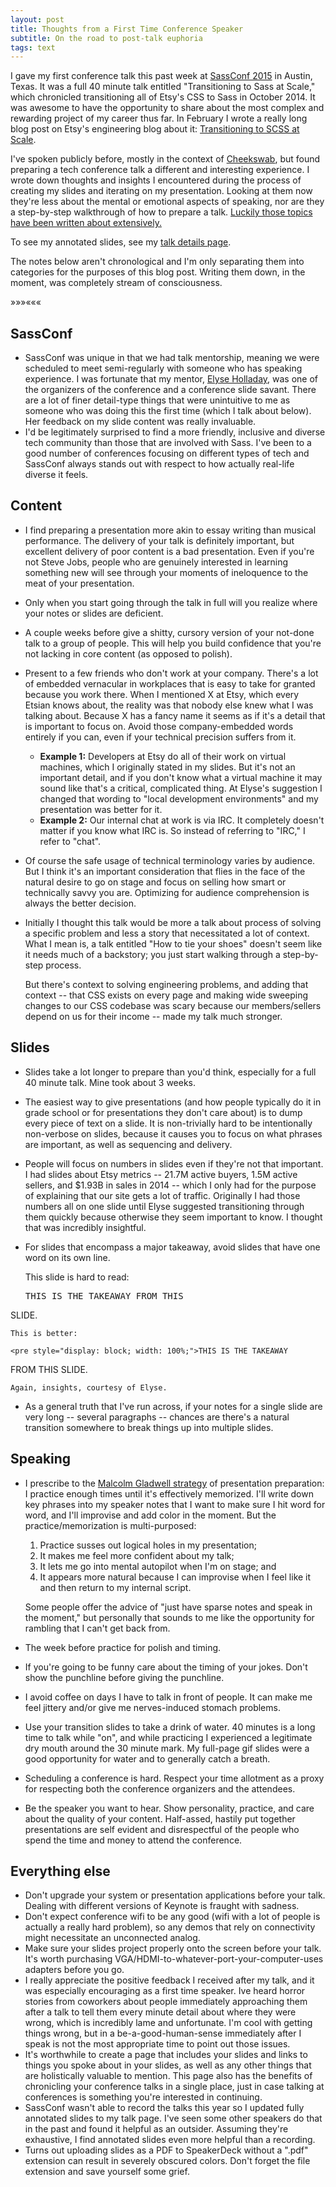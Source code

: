 ```yaml
---
layout: post
title: Thoughts from a First Time Conference Speaker
subtitle: On the road to post-talk euphoria
tags: text
---
```


I gave my first conference talk this past week at <a href="http://sassconf.com/" target="_blank">SassConf 2015</a> in Austin, Texas.  It
was a full 40 minute talk entitled "Transitioning to Sass at Scale," which chronicled transitioning all of Etsy's CSS to Sass in October 2014. 
It was awesome to have the opportunity to share about the most complex and rewarding project of my career thus far. 
In February I wrote a really long blog post on Etsy's engineering blog about it:
<a href="https://codeascraft.com/2015/02/02/transitioning-to-scss-at-scale/" target="_blank">Transitioning to SCSS at Scale</a>.

I've spoken publicly before, mostly in the context of <a href="http://www.cheekswab.org" target="_blank">Cheekswab</a>, but found preparing a tech conference talk
a different and interesting experience. I wrote down thoughts and insights I encountered during the process of creating 
my slides and iterating on my presentation.  Looking at them now they're less
about the mental or emotional aspects of speaking, nor are they a step-by-step
walkthrough of how to prepare a talk.  <a href="http://speaking.io/" target="_blank">Luckily 
those topics have been written about extensively.</a>

To see my annotated slides, see my <a href="http://talks.danielna.com/sassconf-2015/" target="_blank">talk details page</a>.

The notes below aren't chronological and I'm only separating them into categories
for the purposes of this blog post.  Writing them down, in the moment, was completely stream of consciousness.

<div class="separator">&raquo;&raquo;&raquo;&laquo;&laquo;&laquo;</div>

## SassConf
* SassConf was unique in that we had talk mentorship, meaning we were scheduled to meet semi-regularly
with someone who has speaking experience. I was fortunate that my mentor, <a href="https://twitter.com/elyseholladay" target="_blank">Elyse Holladay</a>, was one of the organizers of the conference and a conference slide savant.  There are a lot of finer detail-type things that were unintuitive to me as someone who was doing this the first time (which I talk about below). Her feedback on my slide content was really invaluable.
* I'd be legitimately surprised to find a more friendly, inclusive and diverse tech community than those that are involved with Sass. I've been to a good number of conferences focusing on different types of tech and SassConf always stands out with respect to how actually real-life diverse it feels.

## Content
* I find preparing a presentation more akin to essay writing than musical performance.  The delivery of your talk is definitely important, but excellent delivery of poor content is a bad presentation.  Even if you're not Steve Jobs, people who are genuinely interested in learning something new will see through your moments of ineloquence to the meat of your presentation.
* Only when you start going through the talk in full will you realize where your notes or slides are deficient.
* A couple weeks before give a shitty, cursory version of your not-done talk to a group of people.  This will help you build confidence that you're not lacking in core content (as opposed to polish).
* Present to a few friends who don't work at your company.  There's a lot of embedded vernacular in workplaces that is easy to take for granted because you work there.  When I mentioned X at Etsy, which every Etsian knows about, the reality was that nobody else knew what I was talking about. Because X has a fancy name it seems as if it's a detail that is important to focus on.  Avoid those company-embedded words entirely if you can, even if your technical precision suffers from it.
    * **Example 1:** Developers at Etsy do all of their work on virtual machines, which I originally stated in my slides.  But it's not an important detail, and if you don't know what a virtual machine it may sound like that's a critical, complicated thing. At Elyse's suggestion I changed that wording to "local development environments" and my presentation was better for it.
    * **Example 2:** Our internal chat at work is via IRC. It completely doesn't matter if you know what IRC is. So instead of referring to "IRC," I refer to "chat".
* Of course the safe usage of technical terminology varies by audience. But I think it's an important consideration that flies in the face of the natural desire to go on stage and focus on selling how smart or technically savvy you are. Optimizing for audience comprehension is always the better decision.
* Initially I thought this talk would be more a talk about process of solving a specific problem and less a story that necessitated a lot of context.  What I mean is, a talk entitled "How to tie your shoes" doesn't seem like it needs much of a backstory; you just start walking through a step-by-step process. 

    But there's context to solving engineering problems, and adding that context -- that CSS exists on every page and making wide sweeping changes to our CSS codebase was scary because our members/sellers depend on us for their income -- made my talk much stronger.

## Slides
* Slides take a lot longer to prepare than you'd think, especially for a full 40 minute talk.  Mine took about 3 weeks.
* The easiest way to give presentations (and how people typically do it in grade school or for presentations they don't care about) is to dump every piece of text on a slide.  It is non-trivially hard to be intentionally non-verbose on slides, because it causes you to focus on what phrases are important, as well as sequencing and delivery.
* People will focus on numbers in slides even if they're not that important.  I had slides about Etsy metrics -- 21.7M active buyers, 1.5M active sellers, and $1.93B in sales in 2014 -- which I only had for the purpose of explaining that our site gets a lot of traffic.  Originally I had those numbers all on one slide until Elyse suggested transitioning through them quickly because otherwise they seem important to know.  I thought that was incredibly insightful.
* For slides that encompass a major takeaway, avoid slides that have one word on its own line. 

    This slide is hard to read:

    <pre style="display: block; width: 100%;">THIS IS THE TAKEAWAY FROM THIS
SLIDE.</pre>

    This is better:

    <pre style="display: block; width: 100%;">THIS IS THE TAKEAWAY
FROM THIS SLIDE.</pre>

    Again, insights, courtesy of Elyse.
* As a general truth that I've run across, if your notes for a single slide are very long -- several paragraphs -- chances are there's a natural transition somewhere to break things up into multiple slides.

## Speaking
* I prescribe to the <a href="http://blogs.ft.com/the-world/2010/02/the-secrets-of-malcolm-gladwell/" target="_blank">Malcolm Gladwell strategy</a> of presentation preparation: I practice enough times until it's effectively memorized.  I'll write down key phrases into my speaker notes that I want to make sure I hit word for word, and I'll improvise and add color in the moment.  But the practice/memorization is multi-purposed:
    1. Practice susses out logical holes in my presentation;
    2. It makes me feel more confident about my talk;
    3. It lets me go into mental autopilot when I'm on stage; and
    4. It appears more natural because I can improvise when I feel like it and then return to my internal script.

    Some people offer the advice of "just have sparse notes and speak in the moment," but personally that sounds to me like the opportunity for rambling that I can't get back from.
* The week before practice for polish and timing.
* If you're going to be funny care about the timing of your jokes. Don't show the punchline before giving the punchline.
* I avoid coffee on days I have to talk in front of people.  It can make me feel jittery and/or give me nerves-induced stomach problems.
* Use your transition slides to take a drink of water. 40 minutes is a long time to talk while "on", and while practicing I experienced a legitimate dry mouth around the 30 minute mark.  My full-page gif slides were a good opportunity for water and to generally catch a breath.
* Scheduling a conference is hard. Respect your time allotment as a proxy for respecting both the conference organizers and the attendees.
* Be the speaker you want to hear.  Show personality, practice, and care about the quality of your content. Half-assed, hastily put together presentations are self evident and disrespectful of the people who spend the time and money to attend the conference.

## Everything else
* Don't upgrade your system or presentation applications before your talk. Dealing with different versions of Keynote is fraught with sadness.
* Don't expect conference wifi to be any good (wifi with a lot of people is actually a really hard problem), so any demos that rely on connectivity might necessitate an unconnected analog.
* Make sure your slides project properly onto the screen before your talk.  It's worth purchasing VGA/HDMI-to-whatever-port-your-computer-uses adapters before you go.
* I really appreciate the positive feedback I received after my talk, and it was especially encouraging as a first time speaker. Ive heard horror stories from coworkers about people immediately approaching them after a talk to tell them every minute detail about where they were wrong, which is incredibly lame and unfortunate.  I'm cool with getting things wrong, but in a be-a-good-human-sense immediately after I speak is not the most appropriate time to point out those issues.
* It's worthwhile to create a page that includes your slides and links to things you spoke about in your slides, as well as any other things that are holistically valuable to mention.  This page also has the benefits of chronicling your conference talks in a single place, just in case talking at conferences is something you're interested in continuing.
* SassConf wasn't able to record the talks this year so I updated fully annotated slides to my talk page. I've seen some other speakers do that in the past and found it helpful as an outsider. Assuming they're exhaustive, I find annotated slides even more helpful than a recording.
* Turns out uploading slides as a PDF to SpeakerDeck without a ".pdf" extension can result in severely obscured colors.  Don't forget the file extension and save yourself some grief.
